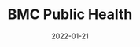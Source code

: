 ---
date: 2022-01-21
##
title:    BMC Public Health 
## Titel der Publikation, beispielweise The Lancet.
##
authors: 'Schoofs, MCA, Bakker, EA, de Vries, F, et al. '
##
status:   default
##
en:
  subtitle:   'Impact of Dutch COVID-19 restrictive policy measures on physical activity behavior and identification of correlates of physical activity changes: a cohort study'
  ##
  description: 'Identification of characteristics of individuals that are related to decreases in physical activity (PA) levels during lockdown is needed to develop targeted-interventions. This study aims to evaluate changes in domain-specific (i.e. leisure time, transportation, occupational, and household) and total PA due to the Dutch COVID-19 lockdown, which started on March 15 2020. Furthermore, we aim to identify demographic, health-related, and psychological correlates of these changes. Individuals who participated in the Nijmegen Exercise Study during 2017-2019 were invited to this study, which was conducted between April 16 and May 12 2020. Participant characteristics (i.e. age, sex, body mass index (BMI), marital status, education, household composition, and occupation status), living environment (i.e. housing type and degree of urbanization), psychological characteristics (i.e. resilience, outcome expectations, vitality, and mental health), and medical history were collected via an online questionnaire. Short Questionnaire to Assess Health-enhancing physical activity was used to assess PA behavior before and during lockdown. Wilcoxon signed-rank test was used to compare PA levels, in metabolic equivalent of task (MET)-minutes per week (min/wk), before and during lockdown. Multivariable linear regression analyses were performed to examine correlates of PA changes. 4033 participants (57% male; 59 ± 13 years) were included. PA decreased significantly during lockdown with mean ± SD changes of 393 ± 2735 MET-min/wk for total, 133 ± 785 MET-min/wk for transportation, 137 ± 1469 MET-min/wk for occupation, and 136 ± 1942 MET-min/wk for leisure time PA. Household PA did not change significantly. Unemployment, COVID-19-related occupational changes, higher BMI, and living in an apartment or semi-detached/terraced house were significantly related to larger decreases in total and domain-specific PA. Higher vitality was related to smaller decreases in total and domain-specific PA. Higher age was significantly associated with a larger decrease in leisure time PA. Lower education was associated with smaller decreases in transportation and occupational PA compared to higher education. PA levels significantly reduced during lockdown compared to before lockdown. Declines were observed during transportation and occupation, but were not compensated by an increase in leisure time PA. We identified subgroups that were more susceptible to reductions in domain-specific or total PA levels and should therefore be encouraged to increase their PA levels during lockdown.'
  ## 
  tags:    [COVID-19, lockdown, physical activity]
## 
de: 
  ##
  subtitle:   'Auswirkungen der restriktiven niederländischen COVID-19-Maßnahmen auf das Bewegungsverhalten und Ermittlung von Korrelaten für Veränderungen der körperlichen Aktivität: eine Kohortenstudie'
  ##
  description: 'Um gezielte Interventionen entwickeln zu können, müssen die Merkmale von Personen identifiziert werden, die mit einer Abnahme der körperlichen Aktivität (PA) während des Lockdown zusammenhängen. Ziel dieser Studie ist, die Veränderungen der bereichsspezifischen (d. h. Freizeit, Verkehr, Beruf und Haushalt) und der gesamten körperlichen Aktivität aufgrund der niederländischen COVID-19-Sperrung, die am 15. März 2020 begann, zu bewerten. Darüber hinaus wollen wir demografische, gesundheitsbezogene und psychologische Korrelate dieser Veränderungen identifizieren. Personen, die in den Jahren 2017-2019 an der Nijmegen Exercise Study teilgenommen haben, wurden zu dieser Studie eingeladen, die zwischen dem 16. April und 12. Mai 2020 durchgeführt wurde. Die Teilnehmermerkmale (d. h. Alter, Geschlecht, Body-Mass-Index (BMI), Familienstand, Bildung, Haushaltszusammensetzung und Berufsstatus), das Lebensumfeld (d. h. Wohnform und Urbanisierungsgrad), psychologische Merkmale (d. h. Resilienz, Ergebniserwartungen, Vitalität und psychische Gesundheit) und die Krankengeschichte wurden über einen Online-Fragebogen erhoben. Der kurze Fragebogen zur Bewertung der gesundheitsfördernden körperlichen Aktivität wurde verwendet, um das PA-Verhalten vor und während des Lockdown zu bewerten. Mit dem Wilcoxon Signed-Rank-Test wurde das PA-Niveau in MET-Minuten pro Woche (min/wk) vor und während des Lockdown verglichen. Multivariable lineare Regressionsanalysen wurden durchgeführt, um die Korrelate der PA-Veränderungen zu untersuchen. 4033 Teilnehmer (57 % männlich; 59 ± 13 Jahre) wurden einbezogen. Die PA nahm während des Lockdown signifikant ab, mit mittleren ± SD-Änderungen von 393 ± 2735 MET-min/Woche für Gesamt-PA, 133 ± 785 MET-min/Woche für Transport, 137 ± 1469 MET-min/Woche für Beruf und 136 ± 1942 MET-min/Woche für Freizeit-PA. Die PA im Haushalt änderte sich nicht signifikant. Arbeitslosigkeit, COVID-19-bedingte berufliche Veränderungen, ein höherer BMI und das Leben in einer Wohnung oder einem Doppel-/Reihenhaus standen in signifikantem Zusammenhang mit einer stärkeren Abnahme der gesamten und bereichsspezifischen PA. Höhere Vitalität war mit einer geringeren Abnahme der gesamten und bereichsspezifischen PA verbunden. Ein höheres Alter stand in signifikantem Zusammenhang mit einem stärkeren Rückgang des PA in der Freizeit. Eine niedrigere Bildung war mit einer geringeren Abnahme der Verkehrs- und Berufs-PA verbunden als eine höhere Bildung. Das PA-Niveau sank während des Lockdown signifikant im Vergleich zu vor dem Lockdown. Rückgänge wurden bei Verkehr und Beruf beobachtet, konnten aber nicht durch eine Zunahme der Freizeit-PA kompensiert werden. Wir haben Untergruppen identifiziert, die anfälliger für eine Verringerung des bereichsspezifischen oder des gesamten PA-Niveaus sind und daher ermutigt werden sollten, ihr PA-Niveau während des Lockdown zu erhöhen.'
  ## 
  ##
  tags:     [COVID-19, Lockdown, körperliche Aktivität]
##
group:  "Interventions"
##
credit:      https://doi.org/10.1186/s12889-022-12560-y
##
## 2020-09-30_10.1038_s41590-020-00808-x.md
---